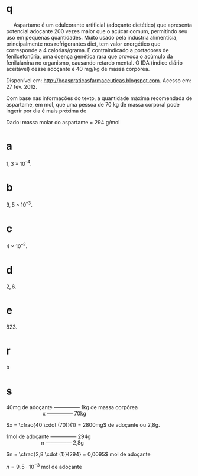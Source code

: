 # q
     Aspartame é um edulcorante artificial (adoçante dietético) que apresenta potencial adoçante 200 vezes maior que o açúcar comum, permitindo seu uso em pequenas quantidades. Muito usado pela indústria alimentícia, principalmente nos refrigerantes diet, tem valor energético que corresponde a 4 calorias/grama. É contraindicado a portadores de fenilcetonúria, uma doença genética rara que provoca o acúmulo da fenilalanina no organismo, causando retardo mental. O IDA (índice diário aceitável) desse adoçante é 40 mg/kg de massa corpórea.

Disponível em: http://boaspraticasfarmaceuticas.blogspot.com. Acesso em: 27 fev. 2012.

Com base nas informações do texto, a quantidade máxima recomendada de aspartame, em mol, que uma pessoa de 70 kg de massa corporal pode ingerir por dia é mais próxima de

Dado: massa molar do aspartame = 294 g/mol

# a
$1,3 × 10^{–4}.$

# b
$9,5 × 10^{–3}.$

# c
$4 × 10^{–2}.$

# d
$2,6.$

# e
$823.$

# r
b

# s
40mg de adoçante ————— 1kg de massa corpórea\
                         x ————— 70kg

$x = \cfrac{40 \cdot (70)}{1} = 2800mg$ de adoçante ou 2,8g.

1mol de adoçante ————— 294g\
                        n ————— 2,8g

$n = \cfrac{2,8 \cdot (1)}{294} = 0,0095$ mol de adoçante

$n = 9,5 \cdot 10^{-3}$ mol de adoçante
